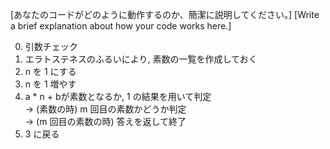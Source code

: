[あなたのコードがどのように動作するのか、簡潔に説明してください。]
[Write a brief explanation about how your code works here.]

0. 引数チェック
1. エラトステネスのふるいにより, 素数の一覧を作成しておく
2. n を 1 にする
3. n を 1 増やす
4. a * n + bが素数となるか, 1 の結果を用いて判定  
   → (素数の時) m 回目の素数かどうか判定  
   → (m 回目の素数の時) 答えを返して終了
5. 3 に戻る
